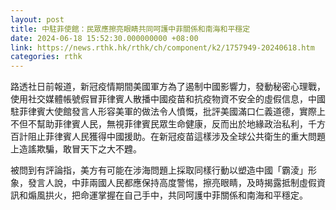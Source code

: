 ```yaml
---
layout: post
title: 中駐菲使館：民眾應擦亮眼睛共同呵護中菲關係和南海和平穩定
date: 2024-06-18 15:52:30.000000000 +08:00
link: https://news.rthk.hk/rthk/ch/component/k2/1757949-20240618.htm
categories: rthk
---
```


路透社日前報道，新冠疫情期間美國軍方為了遏制中國影響力，發動秘密心理戰，使用社交媒體帳號假冒菲律賓人散播中國疫苗和抗疫物資不安全的虛假信息，中國駐菲律賓大使館發言人形容美軍的做法令人憤慨，批評美國滿口仁義道德，實際上不但不幫助菲律賓人民，無視菲律賓民眾生命健康，反而出於地緣政治私利，千方百計阻止菲律賓人民獲得中國援助。在新冠疫苗這樣涉及全球公共衛生的重大問題上造謠欺騙，敢冒天下之大不韙。

被問到有評論指，美方有可能在涉海問題上採取同樣行動以塑造中國「霸淩」形象，發言人說，中菲兩國人民都應保持高度警惕，擦亮眼睛，及時揭露抵制虛假資訊和煽風拱火，把命運掌握在自己手中，共同呵護中菲關係和南海和平穩定。
